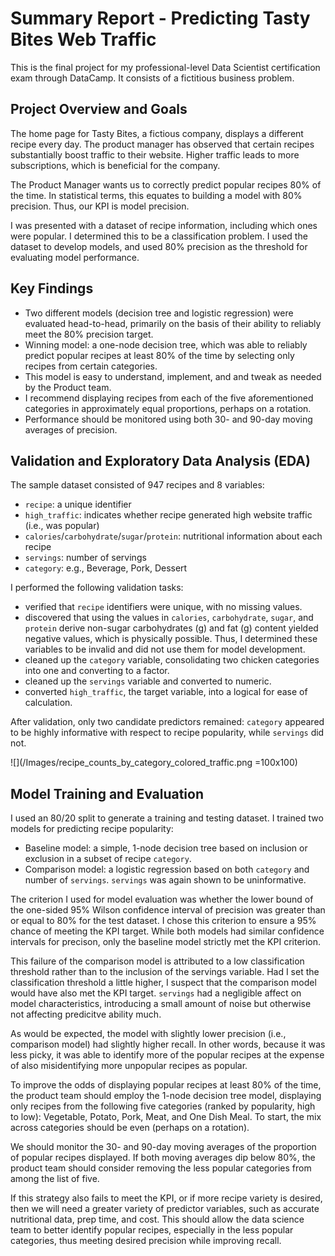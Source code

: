 # Summary Report - Predicting Tasty Bites Web Traffic
This is the final project for my professional-level Data Scientist certification exam through DataCamp. It consists of a fictitious business problem. 

## Project Overview and Goals
The home page for Tasty Bites, a fictious company, displays a different recipe every day. The product manager has observed that certain recipes substantially boost traffic to their website. Higher traffic leads to more subscriptions, which is beneficial for the company.

The Product Manager wants us to correctly predict popular recipes 80% of the time. In statistical terms, this equates to building a model with 80% precision. Thus, our KPI is model precision.

I was presented with a dataset of recipe information, including which ones were popular. I determined this to be a classification problem. I used the dataset to develop models, and used 80% precision as the threshold for evaluating model performance.

## Key Findings
- Two different models (decision tree and logistic regression) were evaluated head-to-head, primarily on the basis of their ability to reliably meet the 80% precision target.
- Winning model: a one-node decision tree, which was able to reliably predict popular recipes at least 80% of the time by selecting only recipes from certain categories.
- This model is easy to understand, implement, and and tweak as needed by the Product team.
- I recommend displaying recipes from each of the five aforementioned categories in approximately equal proportions, perhaps on a rotation.
- Performance should be monitored using both 30- and 90-day moving averages of precision.

## Validation and Exploratory Data Analysis (EDA)
The sample dataset consisted of 947 recipes and 8 variables:
- `recipe`: a unique identifier
- `high_traffic`: indicates whether recipe generated high website traffic (i.e., was popular)
- `calories`/`carbohydrate`/`sugar`/`protein`: nutritional information about each recipe
- `servings`: number of servings
- `category`: e.g., Beverage, Pork, Dessert

I performed the following validation tasks:
- verified that `recipe` identifiers were unique, with no missing values.
- discovered that using the values in `calories`, `carbohydrate`, `sugar`, and `protein` derive non-sugar carbohydrates (g) and fat (g) content yielded negative values, which is physically possible. Thus, I determined these variables to be invalid and did not use them for model development.
- cleaned up the `category` variable, consolidating two chicken categories into one and converting to a factor.
- cleaned up the `servings` variable and converted to numeric.
- converted `high_traffic`, the target variable, into a logical for ease of calculation.

After validation, only two candidate predictors remained: `category` appeared to be highly informative with respect to recipe popularity, while `servings` did not.

![](/Images/recipe_counts_by_category_colored_traffic.png =100x100)

## Model Training and Evaluation

I used an 80/20 split to generate a training and testing dataset. I trained two models for predicting recipe popularity:
- Baseline model: a simple, 1-node decision tree based on inclusion or exclusion in a subset of recipe `category`.
- Comparison model: a logistic regression based on both `category` and number of `servings`. `servings` was again shown to be uninformative.

The criterion I used for model evaluation was whether the lower bound of the one-sided 95% Wilson confidence interval of precision was greater than or equal to 80% for the test dataset. I chose this criterion to ensure a 95% chance of meeting the KPI target. While both models had similar confidence intervals for precison, only the baseline model strictly met the KPI criterion.


This failure of the comparison model is attributed to a low classification threshold rather than to the inclusion of the servings variable. Had I set the classification threshold a little higher, I suspect that the comparison model would have also met the KPI target. `servings` had a negligible affect on model characteristics, introducing a small amount of noise but otherwise not affecting predicitve ability much.

As would be expected, the model with slightly lower precision (i.e., comparison model) had slightly higher recall. In other words, because it was less picky, it was able to identify more of the popular recipes at the expense of also misidentifying more unpopular recipes as popular.


To improve the odds of displaying popular recipes at least 80% of the time, the product team should employ the 1-node decision tree model, displaying only recipes from the following five categories (ranked by popularity, high to low): Vegetable, Potato, Pork, Meat, and One Dish Meal. To start, the mix across categories should be even (perhaps on a rotation). 

We should monitor the 30- and 90-day moving averages of the proportion of popular recipes displayed. If both moving averages dip below 80%, the product team should consider removing the less popular categories from among the list of five.

If this strategy also fails to meet the KPI, or if more recipe variety is desired, then we will need a greater variety of predictor variables, such as accurate nutritional data, prep time, and cost. This should allow the data science team to better identify popular recipes, especially in the less popular categories, thus meeting desired precision while improving recall.
